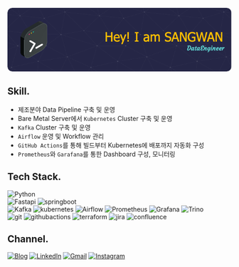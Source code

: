 ![Header](./github-header-image.png)

## Skill.
* 제조분야 Data Pipeline 구축 및 운영
* Bare Metal Server에서 `Kubernetes` Cluster 구축 및 운영
* `Kafka` Cluster 구축 및 운영
* `Airflow` 운영 및 Workflow 관리
* `GitHub Actions`를 통해 빌드부터 Kubernetes에 배포까지 자동화 구성
* `Prometheus`와 `Garafana`를 통한 Dashboard 구성, 모니터링

## Tech Stack.
![Python](https://img.shields.io/badge/Python-3776AB.svg?&style=for-the-badge&logo=Python&logoColor=white)    
![Fastapi](https://img.shields.io/badge/Fastapi-009688.svg?&style=for-the-badge&logo=fastapi&logoColor=white)
![springboot](https://img.shields.io/badge/springboot-6DB33F.svg?&style=for-the-badge&logo=springboot&logoColor=white)   
![Kafka](https://img.shields.io/badge/Kafka-231F20.svg?&style=for-the-badge&logo=apachekafka&logoColor=white)
![kubernetes](https://img.shields.io/badge/kubernetes-326CE5.svg?&style=for-the-badge&logo=kubernetes&logoColor=white)
![Airflow](https://img.shields.io/badge/Airflow-017CEE.svg?&style=for-the-badge&logo=apacheairflow&logoColor=white)
![Prometheus](https://img.shields.io/badge/Prometheus-E6522C.svg?&style=for-the-badge&logo=prometheus&logoColor=white)
![Grafana](https://img.shields.io/badge/Grafana-F46800.svg?&style=for-the-badge&logo=grafana&logoColor=white)
![Trino](https://img.shields.io/badge/trino-DD00A1.svg?&style=for-the-badge&logo=trino&logoColor=white)   
![git](https://img.shields.io/badge/git-F05032.svg?&style=for-the-badge&logo=git&logoColor=white)
![githubactions](https://img.shields.io/badge/githubactions-2088FF.svg?&style=for-the-badge&logo=githubactions&logoColor=white)
![terraform](https://img.shields.io/badge/terraform-844FBA.svg?&style=for-the-badge&logo=terraform&logoColor=white)
![jira](https://img.shields.io/badge/jira-0052CC.svg?&style=for-the-badge&logo=jira&logoColor=white)
![confluence](https://img.shields.io/badge/confluence-172B4D.svg?&style=for-the-badge&logo=confluence&logoColor=white)



## Channel.
[![Blog](https://img.shields.io/badge/Blog-202125.svg?&style=for-the-badge&logo=Storyblok&logoColor=white)](https://developnote-blog.tistory.com/)
[![LinkedIn](https://img.shields.io/badge/LinkedIn-0077B5?style=for-the-badge&logo=linkedin&logoColor=white)](https://kr.linkedin.com/in/sangwan-jeong)
[![Gmail](https://img.shields.io/badge/Gmail-EA4335.svg?&style=for-the-badge&logo=Gmail&logoColor=white)](mailto:perfectwan8765@gmail.com)
[![Instagram](https://img.shields.io/badge/Instagram-E4405F.svg?&style=for-the-badge&logo=Instagram&logoColor=white)](https://www.instagram.com/j_sangwan/)
